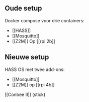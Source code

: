 ## Oude setup
Docker compose voor drie containers:
* [[HASS]]
* [[Mosquitto]]
* [[Z2M]]
Op [[rpi 2b]]
## Nieuwe setup
HASS OS met twee add-ons:
* [[Mosquitto]]
* [[Z2M]]
op [[rpi 4b]]

[[Conbee II]] (stick)